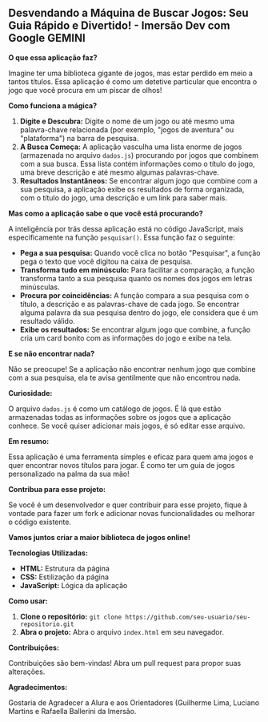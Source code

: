## Desvendando a Máquina de Buscar Jogos: Seu Guia Rápido e Divertido! - Imersão Dev com Google GEMINI

**O que essa aplicação faz?**

Imagine ter uma biblioteca gigante de jogos, mas estar perdido em meio a tantos títulos. Essa aplicação é como um detetive particular que encontra o jogo que você procura em um piscar de olhos! 

**Como funciona a mágica?**

1. **Digite e Descubra:** Digite o nome de um jogo ou até mesmo uma palavra-chave relacionada (por exemplo, "jogos de aventura" ou "plataforma") na barra de pesquisa.
2. **A Busca Começa:** A aplicação vasculha uma lista enorme de jogos (armazenada no arquivo `dados.js`) procurando por jogos que combinem com a sua busca. Essa lista contém informações como o título do jogo, uma breve descrição e até mesmo algumas palavras-chave.
3. **Resultados Instantâneos:** Se encontrar algum jogo que combine com a sua pesquisa, a aplicação exibe os resultados de forma organizada, com o título do jogo, uma descrição e um link para saber mais.

**Mas como a aplicação sabe o que você está procurando?**

A inteligência por trás dessa aplicação está no código JavaScript, mais especificamente na função `pesquisar()`. Essa função faz o seguinte:

* **Pega a sua pesquisa:** Quando você clica no botão "Pesquisar", a função pega o texto que você digitou na caixa de pesquisa.
* **Transforma tudo em minúsculo:** Para facilitar a comparação, a função transforma tanto a sua pesquisa quanto os nomes dos jogos em letras minúsculas.
* **Procura por coincidências:** A função compara a sua pesquisa com o título, a descrição e as palavras-chave de cada jogo. Se encontrar alguma palavra da sua pesquisa dentro do jogo, ele considera que é um resultado válido.
* **Exibe os resultados:** Se encontrar algum jogo que combine, a função cria um card bonito com as informações do jogo e exibe na tela.

**E se não encontrar nada?**

Não se preocupe! Se a aplicação não encontrar nenhum jogo que combine com a sua pesquisa, ela te avisa gentilmente que não encontrou nada.

**Curiosidade:**

O arquivo `dados.js` é como um catálogo de jogos. É lá que estão armazenadas todas as informações sobre os jogos que a aplicação conhece. Se você quiser adicionar mais jogos, é só editar esse arquivo.

**Em resumo:**

Essa aplicação é uma ferramenta simples e eficaz para quem ama jogos e quer encontrar novos títulos para jogar. É como ter um guia de jogos personalizado na palma da sua mão!

**Contribua para esse projeto:**

Se você é um desenvolvedor e quer contribuir para esse projeto, fique à vontade para fazer um fork e adicionar novas funcionalidades ou melhorar o código existente.

**Vamos juntos criar a maior biblioteca de jogos online!** 

**Tecnologias Utilizadas:**

* **HTML:** Estrutura da página
* **CSS:** Estilização da página
* **JavaScript:** Lógica da aplicação

**Como usar:**

1. **Clone o repositório:** `git clone https://github.com/seu-usuario/seu-repositorio.git`
2. **Abra o projeto:** Abra o arquivo `index.html` em seu navegador.

**Contribuições:**

Contribuições são bem-vindas! Abra um pull request para propor suas alterações.


**Agradecimentos:**

Gostaria de Agradecer a Alura e aos Orientadores (Guilherme Lima, Luciano Martins e Rafaella Ballerini da Imersão.
